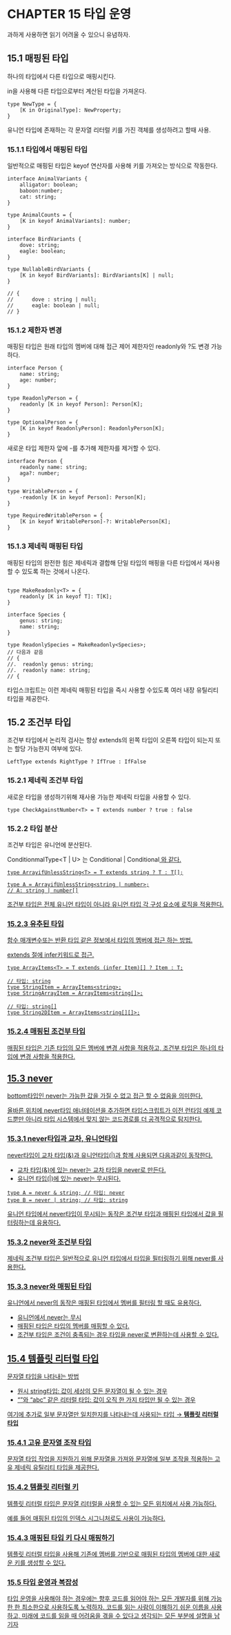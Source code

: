 # CHAPTER 15 타입 운영
과하게 사용하면 읽기 어려울 수 있으니 유념하자.

## 15.1 매핑된 타입

하나의 타입에서 다른 타입으로 매핑시킨다.

in을 사용해 다른 타입으로부터 계산된 타입을 가져온다.

```tsx
type NewType = {
	[K in OriginalType]: NewProperty;
}
```

유니언 타입에 존재하는 각 문자열 리터럴 키를 가진 객체를 생성하려고 할때 사용.

### 15.1.1 타입에서 매핑된 타입

일반적으로 매핑된 타입은 keyof 연산자를 사용해 키를 가져오는 방식으로 작동한다.

```tsx
interface AnimalVariants {
    alligator: boolean;
    baboon:number;
    cat: string;
}

type AnimalCounts = {
    [K in keyof AnimalVariants]: number;
}

```

```tsx
interface BirdVariants {
    dove: string;
    eagle: boolean;
}

type NullableBirdVariants {
    [K in keyof BirdVariants]: BirdVariants[K] | null;
}
 
// {
//		dove : string | null;
//		eagle: boolean | null;	
// }
```

### 15.1.2 제한자 변경

매핑된 타입은 원래 타입의 멤버에 대해 접근 제어 제한자인 readonly와 ?도 변경 가능하다.

```tsx
interface Person {
    name: string;
    age: number;
}

type ReadonlyPerson = {
    readonly [K in keyof Person]: Person[K];
}

type OptionalPerson = {
    [K in keyof ReadonlyPerson]: ReadonlyPerson[K];
}
```

새로운 타입 제한자 앞에 -를 추가해 제한자를 제거할 수 있다.

```tsx
interface Person {
    readonly name: string;
    aga?: number;
}

type WritablePerson = {
    -readonly [K in keyof Person]: Person[K];
}

type RequiredWritablePerson = {
    [K in keyof WritablePerson]-?: WritablePerson[K];
}
```

### 15.1.3 제네릭 매핑된 타입

매핑된 타입의 완전한 힘은 제네릭과 결합해 단일 타입의 매핑을 다른 타입에서 재사용 할 수 있도록 하는 것에서 나온다.

```tsx

type MakeReadonly<T> = {
	readonly [K in keyof T]: T[K];
}

interface Species {
	genus: string;
	name: string;
}

type ReadonlySpecies = MakeReadonly<Species>;
// 다음과 같음
// {
//.  readonly genus: string;
//.  readonly name: string;
// {
```

타입스크립트는 이런 제네릭 매핑된 타입을 즉시 사용할 수있도록 여러 내장 유틸리티 타입을 제공한다.

## 15.2 조건부 타입

조건부 타입에서 논리적 검사는 항상 extends의 왼쪽 타입이 오른쪽 타입이 되는지 또는 할당 가능한지 여부에 있다.

```tsx
LeftType extends RightType ? IfTrue : IfFalse
```

### 15.2.1 제네릭 조건부 타입

새로운 타입을 생성하기위해 재사용 가능한 제네릭 타입을 사용할 수 있다.

```tsx
type CheckAgainstNumber<T> = T extends number ? true : false
```

### 15.2.2 타입 분산

조건부 타입은 유니언에 분산된다.

ConditionmalType<T | U> 는 Conditional<T> | Conditional<U> 와 같다.

```tsx
type ArrayifUnlessString<T> = T extends string ? T : T[];

type A = ArrayifUnlessString<string | number>;
// A: string | number[]
```

조건부 타입은 전체 유니언 타입이 아니라 유니언 타입 각 구성 요소에 로직을 적용한다.

### 15.2.3 유추된 타입

함수 매개변수또는 반환 타입 같은 정보에서 타입의 멤버에 접근 하는 방법.

extends 절에 infer키워드로 접근.

```tsx
type ArrayItems<T> = T extends (infer Item)[] ? Item : T;

// 타입: string
type StringItem = ArrayItems<string>;
type StringArrayItem = ArrayItems<string[]>;

// 타입: string[]
type String2DItem = ArrayItems<string[][]>;
```

### 15.2.4 매핑된 조건부 타입

매핑된 타입은 기존 타입의 모든 멤버에 변경 사항을 적용하고, 조건부 타입은 하나의 타입에 변경 사항을 적용한다.

## 15.3 never

bottom타입인 never는 가능한 값을 가질 수 없고 접근 할 수 없음을 의미한다.

올바른 위치에 never타입 애너테이션을 추가하면 타입스크립트가 이전 런타임 예제 코드뿐만 아니라 타입 시스템에서 맞지 않는 코드경로를 더 공격적으로 탐지한다.

### 15.3.1 never타입과 교차, 유니언타입

never타입이 교차 타입(&)과 유니언타입(|)과 함께 사용되면 다음과같이 동작한다.

- 교차 타입(&)에 있는 never는 교차 타입을 never로 만든다.
- 유니언 타입(|)에 있는 never는 무시된다.

```tsx
type A = never & string; // 타입: never
type B = never | string; // 타입: string
```

유니언 타입에서 never타입이 무시되는 동작은 조건부 타입과 매핑된 타입에서 값을 필터링하는데 유용하다.

### 15.3.2 never와 조건부 타입

제네릭 조건부 타입은 일반적으로 유니언 타입에서 타입을 필터링하기 위해 never를 사용한다.

### 15.3.3 never와 매핑된 타입

유니언에서 never의 동작은 매핑된 타입에서 멤버를 필터링 할 때도 유용하다.

- 유니언에서 never는 무시
- 매핑된 타입은 타입의 멤버를 매핑할 수 있다.
- 조건부 타입은 조건이 충족되는 경우 타입을 never로 변환하는데 사용할 수 있다.

## 15.4 템플릿 리터럴 타입

문자열 타입을 나타내는 방법

- 원시 string타입: 값이 세상의 모든 문자열이 될 수 있는 경우
- “”와 “abc” 같은 리터럴 타입: 값이 오직 한 가지 타입만 될 수 있는 경우

여기에 추가로 일부 문자열만 일치한지를 나타내는데 사용되는 타입 → **템플릿 리터럴 타입**

### 15.4.1 고유 문자열 조작 타입

문자열 타입 작업을 지원하기 위해 문자열을 가져와 문자열에 일부 조작을 적용하는 고유 제네릭 유틸리티 타입을 제공한다.

### 15.4.2 템플릿 리터럴 키

템플릿 리터럴 타입은 문자열 리터럴을 사용할 수 있는 모든 위치에서 사용 가능하다.

예를 들어 매핑된 타입의 인덱스 시그니처로도 사용이 가능하다.

### 15.4.3 매핑된 타입 키 다시 매핑하기

템플릿 리터럴 타입을 사용해 기존에 멤버를 기반으로 매핑된 타입의 멤버에 대한 새로운 키를 생성할 수 있다.

### 15.5 타입 운영과 복잡성

타입 운영을 사용해야 하는 경우에는 향후 코드를 읽어야 하는 모든 개발자를 위해 가능한 한 최소한으로 사용하도록 노력하자. 코드를 읽는 사람이 이해하기 쉬운 이름을 사용하고, 미래에 코드를 읽을 때 어려움을 겪을 수 있다고 생각되는 모든 부분에 설명을 남기자